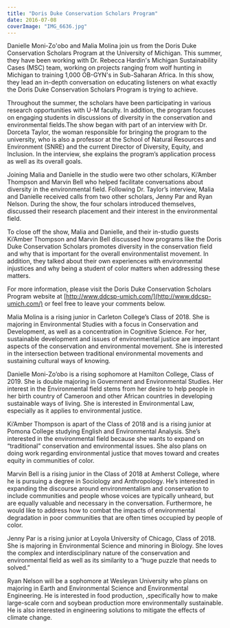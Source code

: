 ```yaml
---
title: "Doris Duke Conservation Scholars Program"
date: 2016-07-08
coverImage: "IMG_6636.jpg"
---
```


Danielle Moni-Zo'obo and Malia Molina join us from the Doris Duke Conservation Scholars Program at the University of Michigan. This summer, they have been working with Dr. Rebecca Hardin's Michigan Sustainability Cases (MSC) team, working on projects ranging from wolf hunting in Michigan to training 1,000 OB-GYN's in Sub-Saharan Africa. In this show, they lead an in-depth conversation on educating listeners on what exactly the Doris Duke Conservation Scholars Program is trying to achieve.

Throughout the summer, the scholars have been participating in various research opportunities with U-M faculty. In addition, the program focuses on engaging students in discussions of diversity in the conservation and environmental fields.The show began with part of an interview with Dr. Dorceta Taylor, the woman responsible for bringing the program to the university, who is also a professor at the School of Natural Resources and Environment (SNRE) and the current Director of Diversity, Equity, and Inclusion. In the interview, she explains the program’s application process as well as its overall goals.

<!--more-->Joining Malia and Danielle in the studio were two other scholars, Ki’Amber Thompson and Marvin Bell who helped facilitate conversations about diversity in the environmental field. Following Dr. Taylor’s interview, Malia and Danielle received calls from two other scholars, Jenny Par and Ryan Nelson. During the show, the four scholars introduced themselves, discussed their research placement and their interest in the environmental field.

To close off the show, Malia and Danielle, and their in-studio guests Ki’Amber Thompson and Marvin Bell discussed how programs like the Doris Duke Conservation Scholars promotes diversity in the conservation field and why that is important for the overall environmentalist movement. In addition, they talked about their own experiences with environmental injustices and why being a student of color matters when addressing these matters.

For more information, please visit the Doris Duke Conservation Scholars Program website at [http://www.ddcsp-umich.com/](http://www.ddcsp-umich.com/) or feel free to leave your comments below.

Malia Molina is a rising junior in Carleton College’s Class of 2018. She is majoring in Environmental Studies with a focus in Conservation and Development, as well as a concentration in Cognitive Science. For her, sustainable development and issues of environmental justice are important aspects of the conservation and environmental movement. She is interested in the intersection between traditional environmental movements and sustaining cultural ways of knowing.

Danielle Moni-Zo’obo is a rising sophomore at Hamilton College, Class of 2019. She is double majoring in Government and Environmental Studies. Her interest in the Environmental field stems from her desire to help people in her birth country of Cameroon and other African countries in developing sustainable ways of living. She is interested in Environmental Law, especially as it applies to environmental justice.

Ki’Amber Thompson is apart of the Class of 2018 and is a rising junior at Pomona College studying English and Environmental Analysis. She’s interested in the environmental field because she wants to expand on “traditional” conservation and environmental issues. She also plans on doing work regarding environmental justice that moves toward and creates equity in communities of color.

Marvin Bell is a rising junior in the Class of 2018 at Amherst College, where he is pursuing a degree in Sociology and Anthropology. He’s interested in expanding the discourse around environmentalism and conservation to include communities and people whose voices are typically unheard, but are equally valuable and necessary in the conversation. Furthermore, he would like to address how to combat the impacts of environmental degradation in poor communities that are often times occupied by people of color.

Jenny Par is a rising junior at Loyola University of Chicago, Class of 2018. She is majoring in Environmental Science and minoring in Biology. She loves the complex and interdisciplinary nature of the conservation and environmental field as well as its similarity to a “huge puzzle that needs to solved.”

Ryan Nelson will be a sophomore at Wesleyan University who plans on majoring in Earth and Environmental Science and Environmental Engineering. He is interested in food production, ,specifically how to make large-scale corn and soybean production more environmentally sustainable. He is also interested in engineering solutions to mitigate the effects of climate change.
